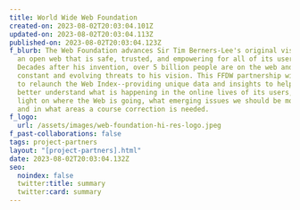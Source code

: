 ```yaml
---
title: World Wide Web Foundation
created-on: 2023-08-02T20:03:04.101Z
updated-on: 2023-08-02T20:03:04.113Z
published-on: 2023-08-02T20:03:04.123Z
f_blurb: The Web Foundation advances Sir Tim Berners-Lee's original vision for
  an open web that is safe, trusted, and empowering for all of its users.
  Decades after his invention, over 5 billion people are on the web and it faces
  constant and evolving threats to his vision. This FFDW partnership will help
  to relaunch the Web Index--providing unique data and insights to help us
  better understand what is happening in the online lives of its users, shedding
  light on where the Web is going, what emerging issues we should be monitoring,
  and in what areas a course correction is needed.
f_logo:
  url: /assets/images/web-foundation-hi-res-logo.jpeg
f_past-collaborations: false
tags: project-partners
layout: "[project-partners].html"
date: 2023-08-02T20:03:04.132Z
seo:
  noindex: false
  twitter:title: summary
  twitter:card: summary
---
```

